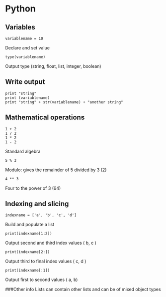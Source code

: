# Python

## Variables
~~~
variablename = 10
~~~
Declare and set value

~~~
type(variablename)
~~~
Output type (string, float, list, integer, boolean) 

## Write output
~~~
print "string"
print (variablename)
print "string" + str(variablename) + "another string"
~~~

## Mathematical operations
~~~
1 + 2
1 / 2
1 * 2
1 - 2
~~~
Standard algebra

~~~
5 % 3
~~~
Modulo: gives the remainder of 5 divided by 3 (2)

~~~
4 ** 3
~~~
Four to the power of 3 (64)

## Indexing and slicing
~~~
indexname = ['a', 'b', 'c', 'd']
~~~
Build and populate a list
 
~~~
print(indexname[1:2])
~~~
Output second and third index values ( b, c )

~~~
print(indexname[2:])
~~~
Output third to final index values ( c, d )

~~~
print(indexname[:1])
~~~
Output first to second values ( a, b)

###Other info
Lists can contain other lists and can be of mixed object types
